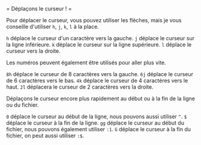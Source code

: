 = Déplaçons le curseur ! =

Pour déplacer le curseur, vous pouvez utiliser les flèches, mais je vous conseille d'utiliser `h`, `j`, `k`, `l` à la place.

`h` déplace le curseur d'un caractère vers la gauche.
`j` déplace le curseur sur la ligne inférieure.
`k` déplace le curseur sur la ligne supérieure.
`l` déplace le curseur vers la droite.

Les numéros peuvent également être utilisés pour aller plus vite.

`8h` déplace le curseur de 8 caractères vers la gauche.
`6j` déplace le curseur de 6 caractères vers le bas.
`4k` déplace le curseur de 4 caractères vers le haut.
`2l` déplacera le curseur de 2 caractères vers la droite.

Déplaçons le curseur encore plus rapidement au début ou à la fin de la ligne ou du fichier.

`0` déplace le curseur au début de la ligne, nous pouvons aussi utiliser `^`.
`$` déplace le curseur à la fin de la ligne.
`gg` déplace le curseur au début du fichier, nous pouvons également utiliser `:1`.
`G` déplace le curseur à la fin du fichier, on peut aussi utiliser `:$`.
